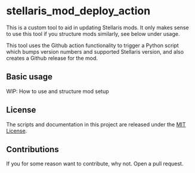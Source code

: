 # stellaris_mod_deploy_action

This is a custom tool to aid in updating Stellaris mods. It only makes sense to use this tool if you structure mods similarly, see below under usage.

This tool uses the Github action functionality to trigger a Python script which bumps version numbers and supported Stellaris version, and also creates a Github release for the mod.

## Basic usage
WIP: How to use and structure mod setup

## License

The scripts and documentation in this project are released under the [MIT License](LICENSE).

## Contributions
If you for some reason want to contribute, why not. Open a pull request.
